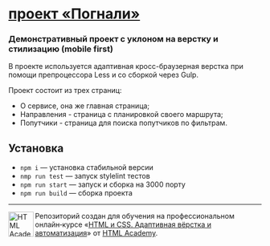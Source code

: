 # [проект «Погнали»](https://1085399-pognali-22-8oeb.vercel.app/)

### Демонстративный проект с уклоном на верстку и стилизацию (mobile first)
В проекте используется адаптивная кросс-браузерная верстка при помощи препроцессора Less и со сборкой через Gulp.

Проект состоит из трех страниц:
- О сервисе, она же главная страница;
- Направления - страница с планировкой своего маршрута;
- Попутчики - страница для поиска попутчиков по фильтрам.

## Установка
- `npm i` — установка стабильной версии
- `nmp run test` — запуск stylelint тестов
- `npm run start` — запуск и сборка на 3000 порту
- `npm run build` — сборка проекта

---

<a href="https://htmlacademy.ru/intensive/adaptive"><img align="left" width="50" height="50" alt="HTML Academy" src="https://up.htmlacademy.ru/static/img/intensive/adaptive/logo-for-github-2.png"></a>

Репозиторий создан для обучения на профессиональном онлайн‑курсе «[HTML и CSS. Адаптивная вёрстка и автоматизация](https://htmlacademy.ru/intensive/adaptive)» от [HTML Academy](https://htmlacademy.ru).

[check-image]: https://github.com/htmlacademy-adaptive/1085399-pognali-22/workflows/Project%20check/badge.svg?branch=master
[check-url]: https://github.com/htmlacademy-adaptive/1085399-pognali-22/actions
